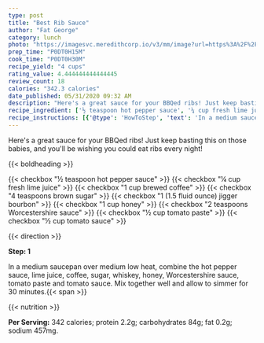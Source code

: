 ```yaml
---
type: post
title: "Best Rib Sauce"
author: "Fat George"
category: lunch
photo: "https://imagesvc.meredithcorp.io/v3/mm/image?url=https%3A%2F%2Fimages.media-allrecipes.com%2Fuserphotos%2F996619.jpg"
prep_time: "P0DT0H15M"
cook_time: "P0DT0H30M"
recipe_yield: "4 cups"
rating_value: 4.444444444444445
review_count: 18
calories: "342.3 calories"
date_published: 05/31/2020 09:32 AM
description: "Here's a great sauce for your BBQed ribs! Just keep basting this on those babies, and you'll be wishing you could eat ribs every night!"
recipe_ingredient: ['½ teaspoon hot pepper sauce', '¼ cup fresh lime juice', '1 cup brewed coffee', '4 teaspoons brown sugar', '1 (1.5 fluid ounce) jigger bourbon', '1 cup honey', '2 teaspoons Worcestershire sauce', '½ cup tomato paste', '½ cup tomato sauce']
recipe_instructions: [{'@type': 'HowToStep', 'text': 'In a medium saucepan over medium low heat, combine the hot pepper sauce, lime juice, coffee, sugar, whiskey, honey, Worcestershire sauce, tomato paste and tomato sauce. Mix together well and allow to simmer for 30 minutes.\n'}]
---
```


Here's a great sauce for your BBQed ribs! Just keep basting this on those babies, and you'll be wishing you could eat ribs every night! 

{{< boldheading >}}

{{< checkbox "½ teaspoon hot pepper sauce" >}}
{{< checkbox "¼ cup fresh lime juice" >}}
{{< checkbox "1 cup brewed coffee" >}}
{{< checkbox "4 teaspoons brown sugar" >}}
{{< checkbox "1 (1.5 fluid ounce) jigger bourbon" >}}
{{< checkbox "1 cup honey" >}}
{{< checkbox "2 teaspoons Worcestershire sauce" >}}
{{< checkbox "½ cup tomato paste" >}}
{{< checkbox "½ cup tomato sauce" >}}


{{< direction >}}

**Step: 1**

In a medium saucepan over medium low heat, combine the hot pepper sauce, lime juice, coffee, sugar, whiskey, honey, Worcestershire sauce, tomato paste and tomato sauce. Mix together well and allow to simmer for 30 minutes.{{< span >}}

{{< nutrition >}}

**Per Serving:** 342 calories; protein 2.2g; carbohydrates 84g; fat 0.2g; sodium 457mg.